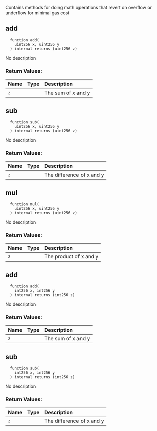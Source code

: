 Contains methods for doing math operations that revert on overflow or underflow for minimal gas cost


## add
```solidity
  function add(
    uint256 x, uint256 y
  ) internal returns (uint256 z)
```
No description

### Return Values:
| Name                           | Type          | Description                                                                  |
| :----------------------------- | :------------ | :--------------------------------------------------------------------------- |
|`z`|  | The sum of x and y
## sub
```solidity
  function sub(
    uint256 x, uint256 y
  ) internal returns (uint256 z)
```
No description

### Return Values:
| Name                           | Type          | Description                                                                  |
| :----------------------------- | :------------ | :--------------------------------------------------------------------------- |
|`z`|  | The difference of x and y
## mul
```solidity
  function mul(
    uint256 x, uint256 y
  ) internal returns (uint256 z)
```
No description

### Return Values:
| Name                           | Type          | Description                                                                  |
| :----------------------------- | :------------ | :--------------------------------------------------------------------------- |
|`z`|  | The product of x and y
## add
```solidity
  function add(
    int256 x, int256 y
  ) internal returns (int256 z)
```
No description

### Return Values:
| Name                           | Type          | Description                                                                  |
| :----------------------------- | :------------ | :--------------------------------------------------------------------------- |
|`z`|  | The sum of x and y
## sub
```solidity
  function sub(
    int256 x, int256 y
  ) internal returns (int256 z)
```
No description

### Return Values:
| Name                           | Type          | Description                                                                  |
| :----------------------------- | :------------ | :--------------------------------------------------------------------------- |
|`z`|  | The difference of x and y
